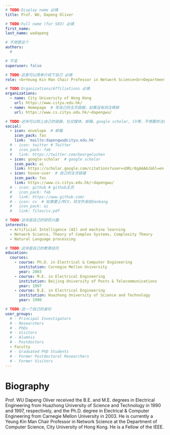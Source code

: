 ```yaml
---
# TODO:Display name 必填
title: Prof. WU, Dapeng Oliver

# TODO:Full name (for SEO) 必填
first_name:    
last_name: wadapeng

# 不用管这个
authors:
  # 

# 不变
superuser: false

# TODO:这里可以简单介绍下自己 必填
role: <b>Yeung Kin Man Chair Professor in Network Science<br>Department of Computer Science, City University of Hong Kong<br>IEEE Fellow</b>

# TODO:Organizations/Affiliations 必填
organizations:
  - name: City University of Hong Kong
    url: https://www.cityu.edu.hk/
  - name: Homepage  # 写自己的主页链接，如果没有则注释掉
    url: https://www.cs.cityu.edu.hk/~dapengwu/

# TODO:这块可以附上自己的链接，社交媒体，邮箱，google scholar, CV等，不想要的注释掉即可
social:
  - icon: envelope  # 邮箱
    icon_pack: fas
    link: 'mailto:dapengwu@cityu.edu.hk'
  # - icon: twitter # Twitter
  #   icon_pack: fab  
  #   link: https://twitter.com/GeorgeCushen
  - icon: google-scholar  # google scholar
    icon_pack: ai
    link: https://scholar.google.com/citations?user=sDRLr8gAAAAJ&hl=en
  - icon: house-user  # 自己的主页链接
    icon_pack: fas
    link: https://www.cs.cityu.edu.hk/~dapengwu/
  # - icon: github # github主页
  #   icon_pack: fab   
  #   link: https://www.github.com/
  # - icon: cv  # 如果要上传CV，将文件发给Senkang
  #   icon_pack: ai
  #   link: files/cv.pdf

# TODO:这块是自己的研究兴趣
interests:
  - Artificial Intelligence (AI) and machine learning
  - Network Science, Theory of Complex Systems, Complexity Theory
  - Natural Language processing

# TODO:这块是自己的教育经历
education:
  courses:
    - course: Ph.D. in Electrical & Computer Engineering
      institution: Carnegie Mellon University
      year: 2003
    - course: M.E. in Electrical Engineering
      institution: Beijing University of Posts & Telecommunications
      year: 1997
    - course: B.E. in Electrical Engineering
      institution: Huazhong University of Science and Technology
      year: 1990

# TODO:选一个自己的身份
user_groups:
  # - Principal Investigators
  # - Researchers
  # - PhDs
  # - Visitors
  # - Alumnis
  # - Postdoctors
  - Faculty
  # - Graduated PhD Students
  # - Former Postdoctoral Researchers
  # - Former Visitors
---
```

<!-- TODO:写自己的Biography -->
# Biography
<!-- <p style="text-align:justify">  -->
Prof. WU Dapeng Oliver received the B.E. and M.E. degrees in Electrical Engineering from Huazhong University of Science and Technology in 1990 and 1997, respectively, and the Ph.D. degree in Electrical & Computer Engineering from Carnegie Mellon University in 2003. He is currently a Yeung Kin Man Chair Professor in Network Science at the Department of Computer Science, City University of Hong Kong. He is a Fellow of the IEEE.